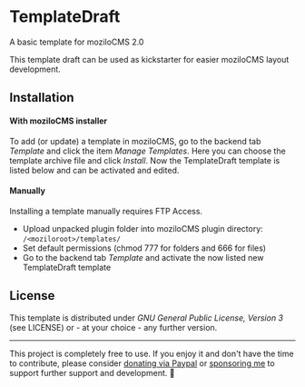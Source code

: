 TemplateDraft
=============

A basic template for moziloCMS 2.0

This template draft can be used as kickstarter for easier moziloCMS layout development.

## Installation
#### With moziloCMS installer
To add (or update) a template in moziloCMS, go to the backend tab *Template* and click the item *Manage Templates*. Here you can choose the template archive file and click *Install*. Now the TemplateDraft template is listed below and can be activated and edited.

#### Manually
Installing a template manually requires FTP Access.
- Upload unpacked plugin folder into moziloCMS plugin directory: ```/<moziloroot>/templates/```
- Set default permissions (chmod 777 for folders and 666 for files)
- Go to the backend tab *Template* and activate the now listed new TemplateDraft template

## License
This template is distributed under *GNU General Public License, Version 3* (see LICENSE) or - at your choice - any further version.

---

This project is completely free to use. If you enjoy it and don't have the time to contribute, please consider [donating via Paypal](https://paypal.me/devmount) or [sponsoring me](https://github.com/sponsors/devmount) to support further support and development. :green_heart:
